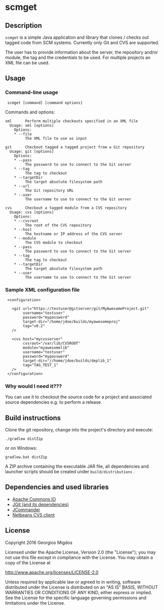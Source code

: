 # scmget

## Description
`scmget` is a simple Java application and library that clones / checks out 
tagged code from SCM systems. Currently only Git and CVS are supported.

The user has to provide information about the server, the repository and/or 
module, the tag and the credentials to be used.
For multiple projects an XML file can be used.

## Usage

### Command-line usage

     scmget [command] [command options]

Commands and options:

    xml      Perform multiple checkouts specified in an XML file
      Usage: xml [options]
        Options:
        * --file
             The XML file to use as input
    
    git      Checkout tagged a tagged project from a Git repository
      Usage: git [options]
        Options:
        * --pass
             The password to use to connect to the Git server
        * --tag
             The tag to checkout
        * --targetDir
             The target absolute filesystem path
        * --url
             The Git repository URL
        * --user
             The username to use to connect to the Git server
    
    cvs      Checkout a tagged module from a CVS repository
      Usage: cvs [options]
        Options:
        * --cvsroot
             The root of the CVS repository
        * --host
             The hostname or IP address of the CVS server
        * --module
             The CVS module to checkout
        * --pass
             The password to use to connect to the Git server
        * --tag
             The tag to checkout
        * --targetDir
             The target absolute filesystem path
        * --user
             The username to use to connect to the Git server

### Sample XML configuration file

     <configuration>
       
       <git url="https://testuser@gitserver/git/MyAwesomeProject.git" 
            username="testuser" 
            password="mypassword" 
            target-dir="/home/jdoe/builds/myawesomeproj"
            tag="v0.2"
       />
       
       <cvs host="mycvsserver"
            cvsroot="/var/lib/CVSROOT"
            module="myawesomelib"
            username="testuser"
            password="mypassword"
            target-dir="//home/jdoe/builds/deplib_1"
            tag="TAG_TEST_1"
       />
     </configuration>

### Why would I need it???

You can use it to checkout the source code for a project and associated source 
dependencies e.g. to perform a release.

## Build instructions
Clone the git repository, change into the project's directory and execute:

    ./gradlew distZip

or on Windows:

    gradlew.bat distZip

A ZIP archive containing the executable JAR file, all dependencies and launcher 
scripts should be created under `build/distributions` .

## Dependencies and used libraries

* [Apache Commons IO](https://commons.apache.org/proper/commons-io/)
* [JGit (and its dependencies)](https://eclipse.org/jgit/)
* [JCommander](http://jcommander.org/)
* [Netbeans CVS client](https://netbeans.org/projects/versioncontrol/downloads/download/org-netbeans-lib-cvsclient.jar)

## License

Copyright 2016 Georgios Migdos

Licensed under the Apache License, Version 2.0 (the "License");
you may not use this file except in compliance with the License.
You may obtain a copy of the License at

 http://www.apache.org/licenses/LICENSE-2.0

Unless required by applicable law or agreed to in writing, software
distributed under the License is distributed on an "AS IS" BASIS,
WITHOUT WARRANTIES OR CONDITIONS OF ANY KIND, either express or implied.
See the License for the specific language governing permissions and
limitations under the License.



